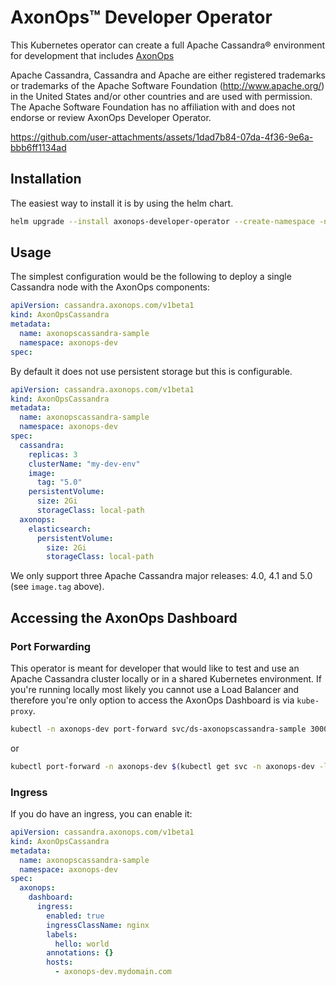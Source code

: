 # AxonOps™ Developer Operator

This Kubernetes operator can create a full Apache Cassandra® environment for development that includes
[AxonOps](https://axonops.com)

Apache Cassandra, Cassandra and Apache are either registered trademarks or trademarks of the Apache Software Foundation (http://www.apache.org/) in the United States and/or other countries and are used with permission. The Apache Software Foundation has no affiliation with and does not endorse or review AxonOps Developer Operator.



https://github.com/user-attachments/assets/1dad7b84-07da-4f36-9e6a-bbb6ff1134ad



## Installation

The easiest way to install it is by using the helm chart.

```sh
helm upgrade --install axonops-developer-operator --create-namespace -n axonops charts/axonops-developer-operator
```

## Usage

The simplest configuration would be the following to deploy a single Cassandra node with the AxonOps components:

```yaml
apiVersion: cassandra.axonops.com/v1beta1
kind: AxonOpsCassandra
metadata:
  name: axonopscassandra-sample
  namespace: axonops-dev
spec:
```

By default it does not use persistent storage but this is configurable.

```yaml
apiVersion: cassandra.axonops.com/v1beta1
kind: AxonOpsCassandra
metadata:
  name: axonopscassandra-sample
  namespace: axonops-dev
spec:
  cassandra:
    replicas: 3
    clusterName: "my-dev-env"
    image:
      tag: "5.0"
    persistentVolume:
      size: 2Gi
      storageClass: local-path
  axonops:
    elasticsearch:
      persistentVolume:
        size: 2Gi
        storageClass: local-path
```

We only support three Apache Cassandra major releases: 4.0, 4.1 and 5.0 (see `image.tag` above).

## Accessing the AxonOps Dashboard

### Port Forwarding

This operator is meant for developer that would like to test and use an Apache Cassandra cluster locally or in a shared
Kubernetes environment. If you're running locally most likely you cannot use a Load Balancer and therefore you're only
option to access the AxonOps Dashboard is via `kube-proxy`.

```sh
kubectl -n axonops-dev port-forward svc/ds-axonopscassandra-sample 3000:300
```

or

```sh
kubectl port-forward -n axonops-dev $(kubectl get svc -n axonops-dev -l component=dashboard -oname) 3000:3000
```


### Ingress

If you do have an ingress, you can enable it:

```yaml
apiVersion: cassandra.axonops.com/v1beta1
kind: AxonOpsCassandra
metadata:
  name: axonopscassandra-sample
  namespace: axonops-dev
spec:
  axonops:
    dashboard:
      ingress:
        enabled: true
        ingressClassName: nginx
        labels:
          hello: world
        annotations: {}
        hosts:
          - axonops-dev.mydomain.com
```

